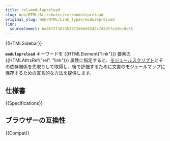 ```yaml
---
title: rel=modulepreload
slug: Web/HTML/Attributes/rel/modulepreload
original_slug: Web/HTML/Link_types/modulepreload
l10n:
  sourceCommit: ba96f2f183353872db6d9242c7d2dffe2dbc0c35
---
```


{{HTMLSidebar}}

**`modulepreload`** キーワードを {{HTMLElement("link")}} 要素の {{HTMLAttrxRef("rel", "link")}} 属性に指定すると、[モジュールスクリプト](/ja/docs/Web/JavaScript/Guide/Modules)とその依存関係を先取りして取得し、後で評価するために文書のモジュールマップに保存するための宣言的な方法を提供します。

## 仕様書

{{Specifications}}

## ブラウザーの互換性

{{Compat}}
